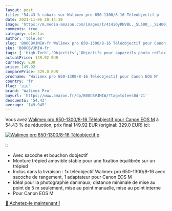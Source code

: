 ```yaml
---
layout: post
title: '54.43 % rabais sur Walimex pro 650-1300/8-16 Téléobjectif p'
date: 2021-11-06 20:14:39
image: 'https://m.media-amazon.com/images/I/414iQyRNVBL._SL500_._SL400_.jpg'
comments: true
category: ofertas
author: 'tole.es'
slug: 'B00CBVJMIW-fr Walimex pro 650-1300/8-16 Téléobjectif pour Canon EOS M'
sku: 'B00CBVJMIW-fr'
tags: [ 'High-Tech','Objectifs','Objectifs pour appareils photo reflex et hybrides','Objectifs pour reflex','Photo et caméscopes','walimex pro', ]
actualPrice: 149.92 EUR
currency: EUR
price: 149.92
comparePrice: 329.0 EUR
prodname: 'Walimex pro 650-1300/8-16 Téléobjectif pour Canon EOS M'
country: 'fr'
flag: '🇫🇷'
brand: 'Walimex Pro'
buyurl: 'https://www.amazon.fr/dp/B00CBVJMIW/?tag=tolees0d-21'
descuento: '54.43'
average: '149.945'
---
```


Vous avez [Walimex pro 650-1300/8-16 Téléobjectif pour Canon EOS M](https://www.amazon.fr/dp/B00CBVJMIW/?tag=tolees0d-21)  à  54.43 % de réduction, prix final  149.92 EUR (original: 329.0 EUR) ici:

[![Walimex pro 650-1300/8-16 Téléobjectif p](https://m.media-amazon.com/images/I/414iQyRNVBL._SL500_._SL400_.jpg)](https://www.amazon.fr/dp/B00CBVJMIW/?tag=tolees0d-21)

ℹ️:

- Avec sacoche et bouchon dobjectif
- Monture trépied amovible stable pour une fixation équilibrée sur un trépied
- Inclus dans la livraison : 1x téléobjectif Walimex pro 650-1300/8-16 avec sacoche de rangement, 1 adaptateur pour Canon EOS M
- Idéal pour la photographie danimaux, distance minimale de mise au point de 5 m seulement, mise au point manuelle, mise au point interne
- Pour Canon EOS M

[🛒 Achetez-le maintenant!!](https://www.amazon.fr/dp/B00CBVJMIW/?tag=tolees0d-21)
